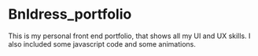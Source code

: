 # BnIdress_portfolio
This is my personal front end portfolio, that shows all my UI and UX skills. I also included some javascript code and some animations.
